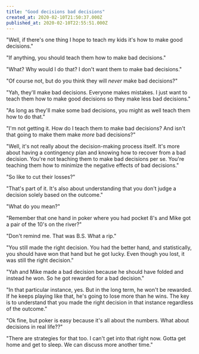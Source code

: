 ```yaml
---
title: "Good decisions bad decisions"
created_at: 2020-02-10T21:50:37.000Z
published_at: 2020-02-10T22:55:51.000Z
---
```

"Well, if there's one thing I hope to teach my kids it's how to make good decisions." 

"If anything, you should teach them how to make bad decisions."

"What? Why would I do that? I don't want them to make bad decisions."

"Of course not, but do you think they will _never_ make bad decisions?"

"Yah, they'll make bad decisions. Everyone makes mistakes. I just want to teach them how to make good decisions so they make less bad decisions."

"As long as they'll make some bad decisions, you might as well teach them how to do that."

"I'm not getting it. How do I teach them to make bad decisions? And isn't that going to make them make _more_ bad decisions?"

"Well, it's not really about the decision-making process itself. It's more about having a contingency plan and knowing how to recover from a bad decision. You're not teaching them to make bad decisions per se. You're teaching them how to minimize the negative effects of bad decisions."

"So like to cut their losses?"

"That's part of it. It's also about understanding that you don't judge a decision solely based on the outcome."

"What do you mean?"

"Remember that one hand in poker where you had pocket 8's and Mike got a pair of the 10's on the river?" 

"Don't remind me. That was B.S. What a rip."

"You still made the right decision. You had the better hand, and statistically, you should have won that hand but he got lucky. Even though you lost, it was still the right decision."

"Yah and Mike made a bad decision because he should have folded and instead he won. So he got rewarded for a bad decision." 

"In that particular instance, yes. But in the long term, he won't be rewarded. If he keeps playing like that, he's going to lose more than he wins. The key is to understand that you made the right decision in that instance regardless of the outcome."

"Ok fine, but poker is easy because it's all about the numbers. What about decisions in real life??"

"There are strategies for that too. I can't get into that right now. Gotta get home and get to sleep. We can discuss more another time."
